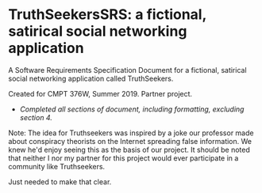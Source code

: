 # TruthSeekersSRS: a fictional, satirical social networking application
A Software Requirements Specification Document for a fictional, satirical social networking application called TruthSeekers.  

Created for CMPT 376W, Summer 2019. Partner project.

* _Completed all sections of document, including formatting, excluding section 4._

Note: The idea for Truthseekers was inspired by a joke our professor made about conspiracy theorists on the Internet spreading false information. We knew he'd enjoy seeing this as the basis of our project. It should be noted that neither I nor my partner for this project would ever participate in a community like Truthseekers.

Just needed to make that clear.
